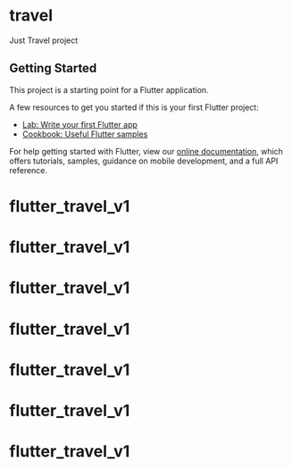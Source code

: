 # travel

Just Travel project

## Getting Started

This project is a starting point for a Flutter application.

A few resources to get you started if this is your first Flutter project:

- [Lab: Write your first Flutter app](https://flutter.dev/docs/get-started/codelab)
- [Cookbook: Useful Flutter samples](https://flutter.dev/docs/cookbook)

For help getting started with Flutter, view our
[online documentation](https://flutter.dev/docs), which offers tutorials,
samples, guidance on mobile development, and a full API reference.
# flutter_travel_v1
# flutter_travel_v1
# flutter_travel_v1
# flutter_travel_v1
# flutter_travel_v1
# flutter_travel_v1
# flutter_travel_v1
